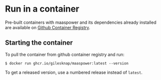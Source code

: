 # Run in a container

Pre-built containers with maaspower and its dependencies already
installed are available on [Github Container Registry](https://ghcr.io/gilesknap/maaspower).

## Starting the container

To pull the container from github container registry and run:

```
$ docker run ghcr.io/gilesknap/maaspower:latest --version
```

To get a released version, use a numbered release instead of `latest`.
